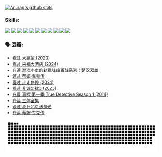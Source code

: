 
[![Anurag's github stats](https://github-readme-stats.vercel.app/api?username=w940853815)](https://github.com/anuraghazra/github-readme-stats)

### Skills:

<code><img height="32" src="https://cdn.jsdelivr.net/npm/simple-icons@v5/icons/python.svg"></code>
<code><img height="32" src="https://cdn.jsdelivr.net/npm/simple-icons@v5/icons/javascript.svg"></code>
<code><img height="32" src="https://cdn.jsdelivr.net/npm/simple-icons@v5/icons/django.svg"></code>
<code><img height="32" src="https://cdn.jsdelivr.net/npm/simple-icons@v5/icons/flask.svg"></code>
<code><img height="32" src="https://cdn.jsdelivr.net/npm/simple-icons@v5/icons/vuetify.svg"></code>
<code><img height="32" src="https://cdn.jsdelivr.net/npm/simple-icons@v5/icons/git.svg"></code>
<code><img height="32" src="https://cdn.jsdelivr.net/npm/simple-icons@v5/icons/docker.svg"></code>
<code><img height="32" src="https://cdn.jsdelivr.net/npm/simple-icons@v5/icons/postgresql.svg"></code>
<code><img height="32" src="https://cdn.jsdelivr.net/npm/simple-icons@v5/icons/elasticsearch.svg"></code>
<code><img height="32" src="https://cdn.jsdelivr.net/npm/simple-icons@v5/icons/macos.svg"></code>
<code><img height="32" src="https://cdn.jsdelivr.net/npm/simple-icons@v5/icons/linux.svg"></code>

### 🗣 豆瓣:

<!-- DOUBAN-ACTIVITIES:START -->
- [看过 大赢家‎ (2020)](https://www.douban.com/people/136069238/status/4725658845/?_i=26762768)
- [看过 来福大酒店‎ (2024)](https://www.douban.com/people/136069238/status/4719785416/?_i=26762768)
- [在读 渤海小吏的封建脉络百战系列：楚汉双雄](https://www.douban.com/people/136069238/status/4700950146/?_i=26762768)
- [读过 蒂姆·库克传](https://www.douban.com/people/136069238/status/4700949869/?_i=26762768)
- [看过 走走停停‎ (2024)](https://www.douban.com/people/136069238/status/4684430230/?_i=26762768)
- [看过 非诚勿扰3‎ (2023)](https://www.douban.com/people/136069238/status/4676324100/?_i=26762768)
- [在看 真探 第一季 True Detective Season 1‎ (2014)](https://www.douban.com/people/136069238/status/4673382852/?_i=26762768)
- [在读 三体全集](https://www.douban.com/people/136069238/status/4672842521/?_i=26762768)
- [读过 我在北京送快递](https://www.douban.com/people/136069238/status/4672842036/?_i=26762768)
- [在读 蒂姆·库克传](https://www.douban.com/people/136069238/status/4663517053/?_i=26762768)
<!-- DOUBAN-ACTIVITIES:END -->


![Snake animation](https://raw.githubusercontent.com/w940853815/w940853815/output/github-contribution-grid-snake.svg)

<!--
**w940853815/w940853815** is a ✨ _special_ ✨ repository because its `README.md` (this file) appears on your GitHub profile.

Here are some ideas to get you started:

- 🔭 I’m currently working on ...
- 🌱 I’m currently learning ...
- 👯 I’m looking to collaborate on ...
- 🤔 I’m looking for help with ...
- 💬 Ask me about ...
- 📫 How to reach me: ...
- 😄 Pronouns: ...
- ⚡ Fun fact: ...
-->
